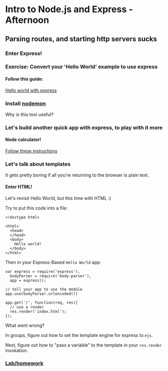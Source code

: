 # Intro to Node.js and Express - Afternoon

## Parsing routes, and starting http servers sucks

### Enter Express!

### Exercise: Convert your 'Hello World' example to use express
#### Follow this guide: 
[Hello world with express](http://expressjs.com/starter/hello-world.html)

### Install [nodemon](https://github.com/remy/nodemon)
Why is this tool useful?

### Let's build another quick app with express, to play with it more

#### Node calculator!

[Follow these instructions](https://github.com/wdi-sf-july/notes/tree/master/week_03_intro_web_applications/day_01_intro_frameworks/dawn_intro_express#our-first-express-app)

### Let's talk about templates

It gets pretty boring if all you're returning to the browser is plain
text.

#### Enter HTML!

Let's revisit Hello World, but this time with HTML :)

Try to put this code into a file:

```
<!doctype html>

<html>
  <head>
  </head>
  <body>
    Hello world!
  </body>
</html> 
```

Then in your Express-Based `Hello World` app:

```
var express = require('express'),
  bodyParser = require('body-parser'),
  app = express();

// tell your app to use the module
app.use(bodyParser.urlencoded())

app.get('/', function(req, res){
  // use a render
  res.render('index.html');
});
```

What went wrong?

In groups, figure out how to set the template engine for express to
`ejs`.

Next, figure out how to "pass a variable" to the template in your `res.render` invokation.

### [Lab/homework](https://github.com/wdi-sf-july/news_feed)
